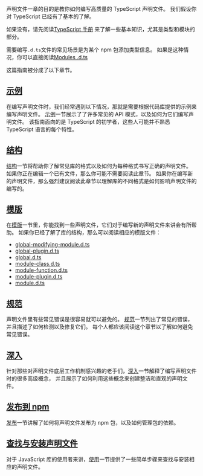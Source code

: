 声明文件一章的目的是教你如何编写高质量的 TypeScript 声明文件。
我们假设你对 TypeScript 已经有了基本的了解。

如果没有，请先阅读[TypeScript 手册](../handbook/basic-types.md) 来了解一些基本知识，尤其是类型和模块的部分。

需要编写`.d.ts`文件的常见场景是为某个 npm 包添加类型信息。
如果是这种情况，你可以直接阅读[Modules .d.ts](./templates/module.d.ts.md)

这篇指南被分成了以下章节。

## [示例](./by-example.md)

在编写声明文件时，我们经常遇到以下情况，那就是需要根据代码库提供的示例来编写声明文件。
[示例](./by-example.md)一节展示了了许多常见的 API 模式，以及如何为它们编写声明文件。
该指南面向的是 TypeScript 的初学者，这些人可能并不熟悉 TypeScript 语言的每个特性。

## [结构](./library-structures.md)

[结构](./library-structures.md)一节将帮助你了解常见库的格式以及如何为每种格式书写正确的声明文件。
如果你正在编辑一个已有文件，那么你可能不需要阅读此章节。
如果你在编写新的声明文件，那么强烈建议阅读此章节以理解库的不同格式是如何影响声明文件的编写的。

## [模版](./templates.md)

在[模版](./templates.md)一节里，你能找到一些声明文件，它们对于编写新的声明文件来讲会有所帮助。
如果你已经了解了库的结构，那么可以阅读相应的模版文件：

- [global-modifying-module.d.ts](templates/global-modifying-module.d.ts.md)
- [global-plugin.d.ts](templates/global-plugin.d.ts.md)
- [global.d.ts](templates/global.d.ts.md)
- [module-class.d.ts](templates/module-class.d.ts.md)
- [module-function.d.ts](templates/module-function.d.ts.md)
- [module-plugin.d.ts](templates/module-plugin.d.ts.md)
- [module.d.ts](templates/module.d.ts.md)

## [规范](./do-s-and-don-ts.md)

声明文件里有些常见错误是很容易就可以避免的。
[规范](./do-s-and-don-ts.md)一节列出了常见的错误，并且描述了如何检测以及修复它们。
每个人都应该阅读这个章节以了解如何避免常见错误。

## [深入](./deep-dive.md)

针对那些对声明文件底层工作机制感兴趣的老手们，[深入](./deep-dive.md)一节解释了编写声明文件时的很多高级概念，
并且展示了如何利用这些概念来创建整洁和直观的声明文件。

## [发布到 npm](./publishing.md)

[发布](./publishing.md)一节讲解了如何将声明文件发布为 npm 包，以及如何管理包的依赖。

## [查找与安装声明文件](./consumption.md)

对于 JavaScript 库的使用者来讲，[使用](./consumption.md)一节提供了一些简单步骤来查找与安装相应的声明文件。

